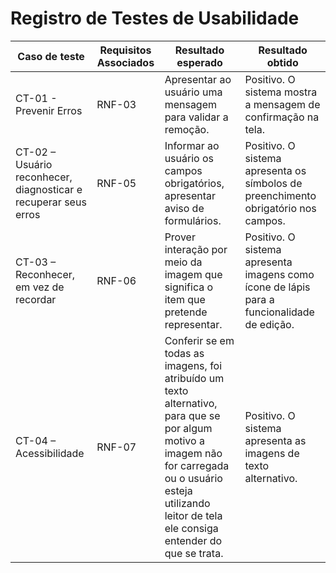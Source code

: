 # Registro de Testes de Usabilidade


|Caso de teste | Requisitos Associados | Resultado esperado | Resultado obtido |
| ------------ | --------------------- | ------------------ | ---------------- |
|CT-01 - Prevenir Erros | RNF-03 | Apresentar ao usuário uma mensagem para validar a remoção. | Positivo. O sistema mostra a mensagem de confirmação na tela. |
|CT-02 – Usuário reconhecer, diagnosticar e recuperar seus erros | RNF-05 | Informar ao usuário os campos obrigatórios, apresentar aviso de formulários. | Positivo. O sistema apresenta os símbolos de preenchimento obrigatório nos campos. |
|CT-03 – Reconhecer, em vez de recordar | RNF-06 | Prover interação por meio da imagem que significa o item que pretende representar. | Positivo. O sistema apresenta imagens como ícone de lápis para a funcionalidade de edição. |
|CT-04 – Acessibilidade | RNF-07 | Conferir se em todas as imagens, foi atribuído um texto alternativo, para que se por algum motivo a imagem não for carregada ou o usuário esteja utilizando leitor de tela ele consiga entender do que se trata. | Positivo. O sistema apresenta as imagens de texto alternativo. |









